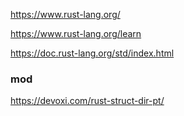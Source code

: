 https://www.rust-lang.org/

https://www.rust-lang.org/learn

https://doc.rust-lang.org/std/index.html

### mod
https://devoxi.com/rust-struct-dir-pt/
